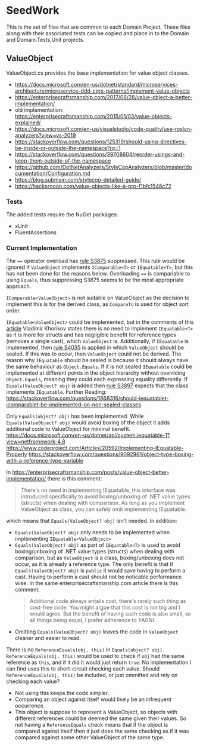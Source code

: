 # SeedWork

This is the set of files that are common to each Domain Project.
These files along with their associated tests can be copied and place in to the Domain and Domain.Tests.Unit projects.

## ValueObject

ValueObject.cs provides the base implementation for value object classes.

 - https://docs.microsoft.com/en-us/dotnet/standard/microservices-architecture/microservice-ddd-cqrs-patterns/implement-value-objects
 - https://enterprisecraftsmanship.com/2017/08/28/value-object-a-better-implementation/
 - old implementation: https://enterprisecraftsmanship.com/2015/01/03/value-objects-explained/
 - https://docs.microsoft.com/en-us/visualstudio/code-quality/use-roslyn-analyzers?view=vs-2019
 - https://stackoverflow.com/questions/125319/should-using-directives-be-inside-or-outside-the-namespace?rq=1
 - https://stackoverflow.com/questions/39708604/reorder-usings-and-keep-them-outside-of-the-namespace
 - https://github.com/DotNetAnalyzers/StyleCopAnalyzers/blob/master/documentation/Configuration.md
 - https://blog.submain.com/stylecop-detailed-guide/
 - https://hackernoon.com/value-objects-like-a-pro-f1bfc1548c72

### Tests

The added tests require the NuGet packages:

 - xUnit
 - FluentAssertions

### Current Implementation

The `==` operator overload has [rule S3875](https://rules.sonarsource.com/csharp/RSPEC-3875) suppressed.
This rule would be ignored if `ValueObject` implements `IComparable<T>` or `IEquatable<T>`, but this has not been done for the reasons below. Overloading `==` is compariable to using `Equals`, thus suppressing S3875 seems to be the most appropriate approach.

`IComparable<ValueObject>` is not suitable on ValueObject as the decision to implement this is for the derived class, as `CompareTo` is used for object sort order.

`IEquatable<ValueObject>` could be implemented, but in the comments of this [article](https://enterprisecraftsmanship.com/posts/value-object-better-implementation/) Vladimir Khorikov states there is no need to implement `IEquatable<T>` as it is more for structs and has negligible benefit for reference types (removes a single cast), which `ValueObject` is. Additionally, if `IEquatable` is implemented, then [rule S4035](https://rules.sonarsource.com/csharp/RSPEC-4035) is applied in which `ValueObject` should be sealed. If this was to occur, then `ValueObject` could not be derived. The reason why `IEquatable` should be sealed is because it should always have the same behaviour as `Object.Equals`. If it is not sealed `IEquatable` could be implemented at different points in the object hierarchy without overriding `Object.Equals`, meaning they could each expressing equality differently. If `Equals(ValueObject? obj)` is added then [rule S3897](https://rules.sonarsource.com/csharp/RSPEC-3897) expects that the class implements `IEquatable`.
Further Reading: https://stackoverflow.com/questions/1868316/should-iequatablet-icomparablet-be-implemented-on-non-sealed-classes

Only `Equals(object? obj)` has been implemented. While `Equals(ValueObject? obj)` would avoid boxing of the object it adds additional code to ValueObject for minimal benefit.
https://docs.microsoft.com/en-us/dotnet/api/system.iequatable-1?view=netframework-4.8
https://www.codeproject.com/Articles/20592/Implementing-IEquatable-Properly
https://stackoverflow.com/questions/9092961/object-type-boxing-with-a-reference-type-variable

In https://enterprisecraftsmanship.com/posts/value-object-better-implementation/ there is this comment:
> There's no need in implementing IEquatable<t>, this interface was introduced specifically to avoid boxing/unboxing of .NET value types (structs) when dealing with comparison. As long as you implement ValueObject as class, you can safely omit implementing IEquatable<t>.

which means that `Equals(ValueObject? obj)` isn't needed. In addition:
 - `Equals(ValueObject? obj)` only needs to be implemented when implementing `IEquatable<ValueObject>`
 - `Equals(ValueObject? obj)` as part of `IEquatable<T>` is used to avoid boxing/unboxing of .NET value types (structs) when dealing with comparison, but as `ValueObject` is a class, boxing/unboxing does not occur, as it is already a reference type. The only benefit is that if `Equals(ValueObject? obj)` is `public` it would save having to perform a cast. Having to perform a cast should not be noticable performance wise. In the same enterprisecraftsmanship.com article there is this comment:
   > Additional code always entails cost, there's rarely such thing as cost-free code. You might argue that this cost is not big and I would agree. But the benefit of having such code is also small, so all things being equal, I prefer adherence to YAGNI.
 - Omitting `Equals(ValueObject? obj)` leaves the code in `ValueObject` cleaner and easier to read.

There is no `ReferenceEquals(obj, this)` in `Equals(object? obj)`. `ReferenceEquals(obj, this)` would be used to check if `obj` had the same reference as `this`, and if it did it would just return `true`. No implementation I can find uses this to short-circuit checking each value. Should `ReferenceEquals(obj, this)` be included, or just ommitted and rely on checking each value?
 - Not using this keeps the code simpler.
 - Comparing an object against itself would likely be an infrequent occurrence.
 - This object is suppose to represent a ValueObject, so objects with different references could be deemed the same given their values. So not having a `ReferenceEquals` check means that if the object is compared against itself then it just does the same checking as if it was compared against some other ValueObject of the same type.
